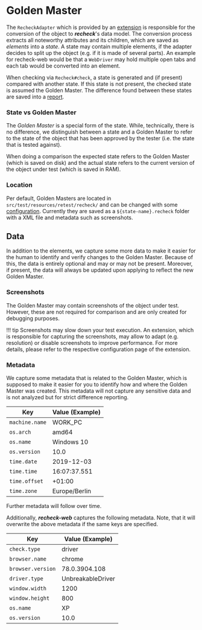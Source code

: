 # Golden Master

The `RecheckAdapter` which is provided by an [extension](../introduction/installation.md) is responsible for the conversion of the object to ***recheck***'s data model. The conversion process extracts all noteworthy attributes and its children, which are saved as *elements* into a *state*. A state may contain multiple elements, if the adapter decides to split up the object (e.g. if it is made of several parts). An example for recheck-web would be that a `WebDriver` may hold multiple open tabs and each tab would be converted into an element.

When checking via `Recheck#check`, a state is generated and (if present) compared with another state. If this state is not present, the checked state is assumed the Golden Master. The difference found between these states are saved into a [report](report.md).

### State vs Golden Master

The *Golden Master* is a special form of the state. While, technically, there is no difference, we distinguish between a state and a Golden Master to refer to the state of the object that has been approved by the tester (i.e. the state that is tested against). 

When doing a comparison the expected state refers to the Golden Master (which is saved on disk) and the actual state refers to the current version of the object under test (which is saved in RAM).

### Location

Per default, Golden Masters are located in `src/test/resources/retest/recheck/` and can be changed with some [configuration](../usage/configuration.md). Currently they are saved as a `${state-name}.recheck` folder with a XML file and metadata such as screenshots.

## Data

In addition to the elements, we capture some more data to make it easier for the human to identify and verify changes to the Golden Master. Because of this, the data is entirely optional and may or may not be present. Moreover, if present, the data will always be updated upon applying to reflect the new Golden Master.

### Screenshots

The Golden Master may contain screenshots of the object under test. However, these are not required for comparison and are only created for debugging purposes. 

!!! tip
    Screenshots may slow down your test execution. An extension, which is responsible for capturing the screenshots, may allow to adapt (e.g. resolution) or disable screenshots to improve performance. For more details, please refer to the respective configuration page of the extension.

### Metadata

We capture some metadata that is related to the Golden Master, which is supposed to make it easier for you to identify how and where the Golden Master was created. This metadata will not capture any sensitive data and is not analyzed but for strict difference reporting.

| Key            | Value (Example) |
| -------------- | --------------- |
| `machine.name` | WORK_PC         |
| `os.arch`      | amd64           |
| `os.name`      | Windows 10      |
| `os.version`   | 10.0            |
| `time.date`    | 2019-12-03      |
| `time.time`    | 16:07:37.551    |
| `time.offset`  | +01:00          |
| `time.zone`    | Europe/Berlin   |

Further metadata will follow over time.

Additionally, ***recheck-web*** captures the following metadata. Note, that it will overwrite the above metadata if the same keys are specified.

| Key               | Value (Example)   |
| ----------------- | ----------------- |
| `check.type`      | driver            |
| `browser.name`    | chrome            |
| `browser.version` | 78.0.3904.108     |
| `driver.type`     | UnbreakableDriver |
| `window.width`    | 1200              |
| `window.height`   | 800               |
| `os.name`         | XP                |
| `os.version`      | 10.0              |